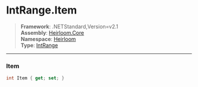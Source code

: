# IntRange.Item

> **Framework**: .NETStandard,Version=v2.1  
> **Assembly**: [Heirloom.Core][0]  
> **Namespace**: [Heirloom][0]  
> **Type**: [IntRange][1]

--------------------------------------------------------------------------------

### Item

```cs
int Item { get; set; }
```

[0]: ../Heirloom.Core.md
[1]: Heirloom.IntRange.md

